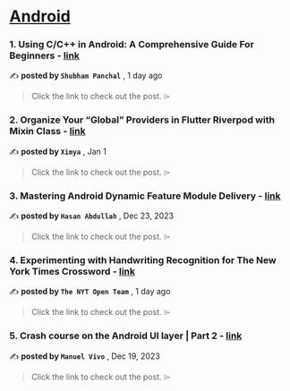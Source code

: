 
<h1><a href=https://medium.com/tag/android/recommended target="_blank" rel="noopener noreferrer">Android</a></h1>
<h3>1. Using C/C++ in Android: A Comprehensive Guide For Beginners - <a href=https://medium.com/proandroiddev/using-c-c-in-android-a-comprehensive-guide-for-beginners-8a870cf3dba6?source=tag_recommended_feed---------0-84----------android----------348528e6_2b9f_4f06_8c84_3f9fdbc24051------- target="_blank" rel="noopener noreferrer">link</a></h3>

✍️ **posted by `Shubham Panchal`** <date> , 1 day ago</date>

<blockquote>Click the link to check out the post. ⌲</blockquote>

<h3>2. Organize Your “Global” Providers in Flutter Riverpod with Mixin Class - <a href=https://medium.com/@ximya/organize-your-global-providers-in-flutter-riverpod-with-mixin-class-562ae2aa3376?source=tag_recommended_feed---------1-107----------android----------348528e6_2b9f_4f06_8c84_3f9fdbc24051------- target="_blank" rel="noopener noreferrer">link</a></h3>

✍️ **posted by `Ximya`** <date> , Jan 1</date>

<blockquote>Click the link to check out the post. ⌲</blockquote>

<h3>3. Mastering Android Dynamic Feature Module Delivery - <a href=https://medium.com/proandroiddev/mastering-android-dynamic-feature-module-delivery-1-3-3cf08afd1e42?source=tag_recommended_feed---------2-85----------android----------348528e6_2b9f_4f06_8c84_3f9fdbc24051------- target="_blank" rel="noopener noreferrer">link</a></h3>

✍️ **posted by `Hasan Abdullah`** <date> , Dec 23, 2023</date>

<blockquote>Click the link to check out the post. ⌲</blockquote>

<h3>4. Experimenting with Handwriting Recognition for The New York Times Crossword - <a href=https://medium.com/timesopen/experimenting-with-handwriting-recognition-for-new-york-times-crossword-a78e08fec08f?source=tag_recommended_feed---------3-84----------android----------348528e6_2b9f_4f06_8c84_3f9fdbc24051------- target="_blank" rel="noopener noreferrer">link</a></h3>

✍️ **posted by `The NYT Open Team`** <date> , 1 day ago</date>

<blockquote>Click the link to check out the post. ⌲</blockquote>

<h3>5. Crash course on the Android UI layer | Part 2 - <a href=https://medium.com/bumble-tech/crash-course-on-the-android-ui-layer-part-2-2335171467e0?source=tag_recommended_feed---------4-107----------android----------348528e6_2b9f_4f06_8c84_3f9fdbc24051------- target="_blank" rel="noopener noreferrer">link</a></h3>

✍️ **posted by `Manuel Vivo`** <date> , Dec 19, 2023</date>

<blockquote>Click the link to check out the post. ⌲</blockquote>

